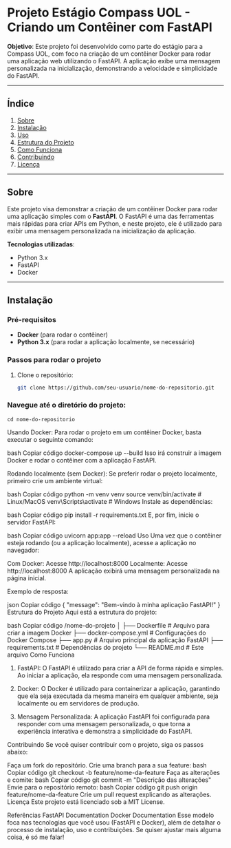 # Projeto Estágio Compass UOL - Criando um Contêiner com FastAPI

**Objetivo**: Este projeto foi desenvolvido como parte do estágio para a Compass UOL, com foco na criação de um contêiner Docker para rodar uma aplicação web utilizando o FastAPI. A aplicação exibe uma mensagem personalizada na inicialização, demonstrando a velocidade e simplicidade do FastAPI.

---

## Índice

1. [Sobre](#sobre)
2. [Instalação](#instalação)
3. [Uso](#uso)
4. [Estrutura do Projeto](#estrutura-do-projeto)
5. [Como Funciona](#como-funciona)
6. [Contribuindo](#contribuindo)
7. [Licença](#licença)

---

## Sobre

Este projeto visa demonstrar a criação de um contêiner Docker para rodar uma aplicação simples com o **FastAPI**. O FastAPI é uma das ferramentas mais rápidas para criar APIs em Python, e neste projeto, ele é utilizado para exibir uma mensagem personalizada na inicialização da aplicação.

**Tecnologias utilizadas**:
- Python 3.x
- FastAPI
- Docker

---

## Instalação

### Pré-requisitos

- **Docker** (para rodar o contêiner)
- **Python 3.x** (para rodar a aplicação localmente, se necessário)

### Passos para rodar o projeto

1. Clone o repositório:
   ```bash
   git clone https://github.com/seu-usuario/nome-do-repositorio.git

### Navegue até o diretório do projeto:

    
    cd nome-do-repositorio
    

Usando Docker: Para rodar o projeto em um contêiner Docker, basta executar o seguinte comando:

bash
Copiar código
docker-compose up --build
Isso irá construir a imagem Docker e rodar o contêiner com a aplicação FastAPI.

Rodando localmente (sem Docker): Se preferir rodar o projeto localmente, primeiro crie um ambiente virtual:

bash
Copiar código
python -m venv venv
source venv/bin/activate  # Linux/MacOS
venv\Scripts\activate     # Windows
Instale as dependências:

bash
Copiar código
pip install -r requirements.txt
E, por fim, inicie o servidor FastAPI:

bash
Copiar código
uvicorn app:app --reload
Uso
Uma vez que o contêiner esteja rodando (ou a aplicação localmente), acesse a aplicação no navegador:

Com Docker: Acesse http://localhost:8000
Localmente: Acesse http://localhost:8000
A aplicação exibirá uma mensagem personalizada na página inicial.

Exemplo de resposta:

json
Copiar código
{
  "message": "Bem-vindo à minha aplicação FastAPI!"
}
Estrutura do Projeto
Aqui está a estrutura do projeto:

bash
Copiar código
/nome-do-projeto
│
├── Dockerfile             # Arquivo para criar a imagem Docker
├── docker-compose.yml     # Configurações do Docker Compose
├── app.py                 # Arquivo principal da aplicação FastAPI
├── requirements.txt       # Dependências do projeto
└── README.md              # Este arquivo
Como Funciona
1. FastAPI:
O FastAPI é utilizado para criar a API de forma rápida e simples. Ao iniciar a aplicação, ela responde com uma mensagem personalizada.

2. Docker:
O Docker é utilizado para containerizar a aplicação, garantindo que ela seja executada da mesma maneira em qualquer ambiente, seja localmente ou em servidores de produção.

3. Mensagem Personalizada:
A aplicação FastAPI foi configurada para responder com uma mensagem personalizada, o que torna a experiência interativa e demonstra a simplicidade do FastAPI.

Contribuindo
Se você quiser contribuir com o projeto, siga os passos abaixo:

Faça um fork do repositório.
Crie uma branch para a sua feature:
bash
Copiar código
git checkout -b feature/nome-da-feature
Faça as alterações e comite:
bash
Copiar código
git commit -m "Descrição das alterações"
Envie para o repositório remoto:
bash
Copiar código
git push origin feature/nome-da-feature
Crie um pull request explicando as alterações.
Licença
Este projeto está licenciado sob a MIT License.

Referências
FastAPI Documentation
Docker Documentation
Esse modelo foca nas tecnologias que você usou (FastAPI e Docker), além de detalhar o processo de instalação, uso e contribuições. Se quiser ajustar mais alguma coisa, é só me falar! 